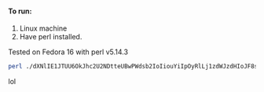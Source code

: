 #### To run:
1. Linux machine
2. Have perl installed.

Tested on Fedora 16 with perl v5.14.3

```bash
perl ./dXNlIE1JTUU6OkJhc2U2NDtteUBwPWdsb2IoIiouYiIpOyRlLj1zdWJzdHIoJF8sMCwtMiksZm9yQHA7ZXZhbCBkZWNvZGVfYmFzZTY0KCRlKQo=
```

lol
